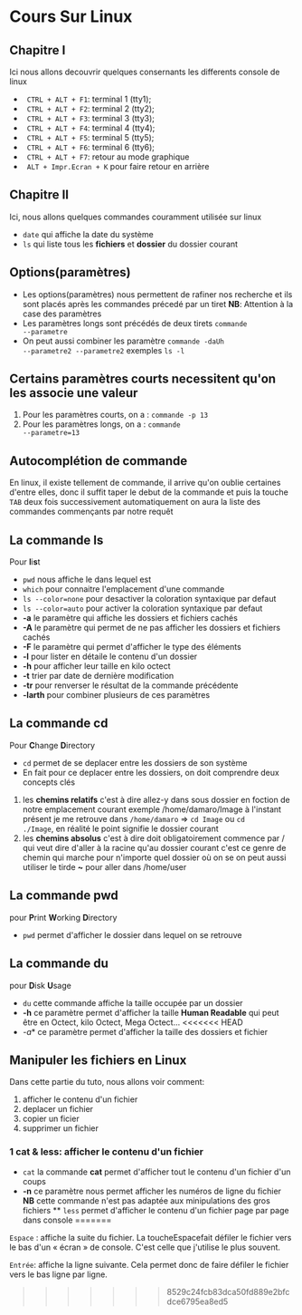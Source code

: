 # Cours Sur Linux

## Chapitre I
Ici nous allons decouvrir quelques consernants les differents console de linux
* <code> CTRL + ALT + F1</code>: terminal 1 (tty1);
* <code> CTRL + ALT + F2</code>: terminal 2 (tty2);
* <code> CTRL + ALT + F3</code>: terminal 3 (tty3);
* <code> CTRL + ALT + F4</code>: terminal 4 (tty4);
* <code> CTRL + ALT + F5</code>: terminal 5 (tty5);
* <code> CTRL + ALT + F6</code>: terminal 6 (tty6);
* <code> CTRL + ALT + F7</code>: retour au mode graphique
* <code> ALT + Impr.Ecran + K</code> pour faire retour en arrière

## Chapitre II
Ici, nous allons quelques commandes couramment utilisée sur linux
* <code>date</code> qui affiche la date du système
* <code>ls</code> qui liste tous les **fichiers** et **dossier** du dossier courant

## Options(paramètres)
* Les options(paramètres) nous permettent de rafiner nos recherche et ils sont placés après les commandes précedé par un tiret
**NB**: Attention à la case des paramètres
* Les paramètres longs sont précédés de deux tirets <code>commande --parametre</code> 
* On peut aussi combiner les paramètre <code>commande -daUh --parametre2 --parametre2</code>
  exemples <code>ls -l</code>

## Certains paramètres courts necessitent qu'on les associe une valeur

1. Pour les paramètres courts, on a : <code>commande -p 13</code>
2. Pour les paramètres longs, on a : <code>commande --parametre=13</code>

## Autocomplétion de commande
En linux, il existe tellement de commande, il arrive qu'on oublie certaines d'entre elles, donc il suffit taper le debut de la
commande et puis la touche <code>TAB</code> deux fois successivement automatiquement on aura la liste des commandes commençants par notre requêt

## La commande ls
Pour **l**i**s**t

* <code>pwd</code> nous affiche le dans lequel est 
* <code>which</code> pour connaitre l'emplacement d'une commande
* <code>ls --color=none</code> pour desactiver la coloration syntaxique par defaut
* <code>ls --color=auto</code> pour activer la coloration syntaxique par defaut
* **-a** le paramètre qui affiche les dossiers et fichiers cachés
* **-A** le paramètre qui permet de ne pas afficher les dossiers et fichiers cachés
* **-F** le paramètre qui permet d'afficher le type des éléments
* **-l** pour lister en détaile le contenu d'un dossier
* **-h** pour afficher leur taille en kilo octect
* **-t** trier par date de dernière modification
* **-tr** pour renverser le résultat de la commande précédente
* **-larth** pour combiner plusieurs de ces paramètres

## La commande cd
Pour **C**hange **D**irectory

* <code>cd</code> permet de se deplacer entre les dossiers de son système
* En fait pour ce deplacer entre les dossiers, on doit comprendre deux concepts clés
1. les **chemins relatifs** c'est à dire allez-y dans sous dossier en foction de notre emplacement courant
   exemple /home/damaro/Image à l'instant présent je me retrouve dans <code>/home/damaro</code> => <code>cd Image</code> ou
   <code>cd ./Image</code>, en réalité le point signifie le dossier courant
2. les **chemins absolus** c'est à dire doit obligatoirement commence par / qui veut dire d'aller à la racine qu'au dossier
   courant c'est ce genre de chemin qui marche pour n'importe quel dossier où on se 
   on peut aussi utiliser le tirde **~** pour aller dans /home/user

## La commande pwd
pour **P**rint **W**orking **D**irectory 

* <code>pwd</code> permet d'afficher le dossier dans lequel on se retrouve 

## La commande du
pour **D**isk **U**sage

* <code>du</code> cette commande affiche la taille occupée par un dossier 
* **-h** ce paramètre permet d'afficher la taille **Human Readable** qui peut être en Octect, kilo Octect, Mega Octect...
<<<<<<< HEAD
* *-a** ce paramètre permet d'afficher la taille des dossiers et fichier


## Manipuler les fichiers en Linux
Dans cette partie du tuto, nous allons voir comment:
1. afficher le contenu d'un fichier
2. deplacer un fichier
3. copier un ficier
4. supprimer un fichier

### 1 cat & less: afficher le contenu d'un fichier 
* <code>cat</code> la commande **cat** permet d'afficher tout le contenu d'un fichier d'un coups
* **-n** ce paramètre nous permet afficher les numéros de ligne du fichier
**NB** cette commande n'est pas adaptée aux minipulations des gros fichiers
** <code>less</code> permet d'afficher le contenu d'un fichier page par page dans console 
=======

<code>Espace</code> : affiche la suite du fichier. La toucheEspacefait défiler le fichier vers le bas d'un « écran » de console. C'est celle que j'utilise le plus souvent.

<code>Entrée</code>: affiche la ligne suivante. Cela permet donc de faire défiler le fichier vers le bas ligne par ligne.
>>>>>>> 8529c24fcb83dca50fd889e2bfcdce6795ea8ed5


